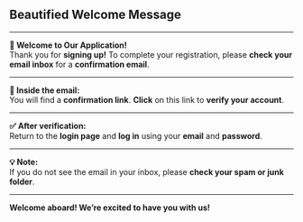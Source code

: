 ## Beautified Welcome Message

---  
**🎉 Welcome to Our Application!**  
Thank you for **signing up!** To complete your registration, please **check your email inbox** for a **confirmation email**.  

---

**🔗 Inside the email:**  
You will find a **confirmation link**. **Click** on this link to **verify your account**.  

---

**✅ After verification:**  
Return to the **login page** and **log in** using your **email** and **password**.  

---

**💡 Note:**  
If you do not see the email in your inbox, please **check your spam or junk folder**.  

---  
**Welcome aboard! We’re excited to have you with us!**